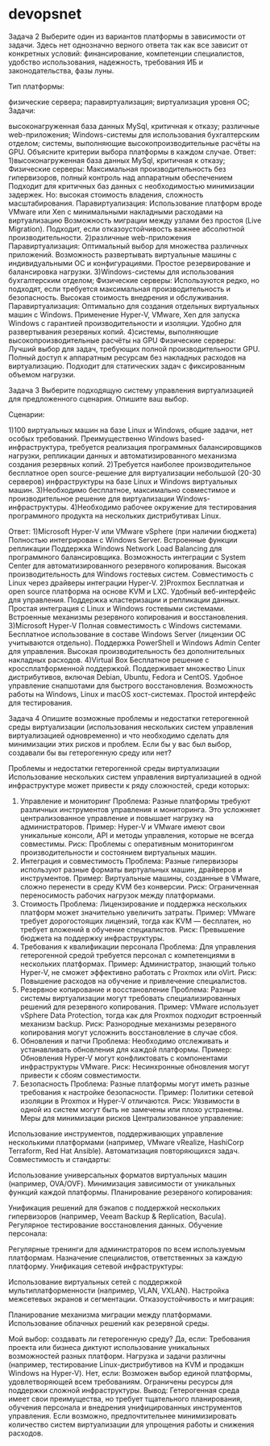 # devopsnet
Задача 2
Выберите один из вариантов платформы в зависимости от задачи. Здесь нет однозначно верного ответа так как все зависит от конкретных условий: финансирование, компетенции специалистов, удобство использования, надежность, требования ИБ и законодательства, фазы луны.

Тип платформы:

физические сервера;
паравиртуализация;
виртуализация уровня ОС;
Задачи:

высоконагруженная база данных MySql, критичная к отказу;
различные web-приложения;
Windows-системы для использования бухгалтерским отделом;
системы, выполняющие высокопроизводительные расчёты на GPU.
Объясните критерии выбора платформы в каждом случае.
Ответ:
1)высоконагруженная база данных MySql, критичная к отказу;
Физические серверы:
Максимальная производительность без гипервизоров, полный контроль над аппаратным обеспечением
Подходит для критичных баз данных с необходимостью минимизации задержек.
Но: высокая стоимость владения, сложность масштабирования.
Паравиртуализация:
Использование платформ вроде VMware или Xen с минимальными накладными расходами на виртуализацию
Возможность миграции между узлами без простоя (Live Migration).
Подходит, если отказоустойчивость важнее абсолютной производительности.
2)различные web-приложения
Паравиртуализация:
Оптимальный выбор для множества различных приложений.
Возможность развертывать виртуальные машины с индивидуальными ОС и конфигурациями.
Простое резервирование и балансировка нагрузки.
3)Windows-системы для использования бухгалтерским отделом;
Физические серверы:
Используются редко, но подходят, если требуется максимальная производительность и безопасность.
Высокая стоимость внедрения и обслуживания.
Паравиртуализация:
Оптимально для создания отдельных виртуальных машин с Windows.
Применение Hyper-V, VMware, Xen для запуска Windows с гарантией производительности и изоляции.
Удобно для развертывания резервных копий.
4)системы, выполняющие высокопроизводительные расчёты на GPU
Физические серверы:
Лучший выбор для задач, требующих полной производительности GPU.
Полный доступ к аппаратным ресурсам без накладных расходов на виртуализацию.
Подходит для статических задач с фиксированным объемом нагрузки.

Задача 3
Выберите подходящую систему управления виртуализацией для предложенного сценария. Опишите ваш выбор.

Сценарии:

1)100 виртуальных машин на базе Linux и Windows, общие задачи, нет особых требований. Преимущественно Windows based-инфраструктура, требуется реализация программных балансировщиков нагрузки, репликации данных и автоматизированного механизма создания резервных копий.
2)Требуется наиболее производительное бесплатное open source-решение для виртуализации небольшой (20-30 серверов) инфраструктуры на базе Linux и Windows виртуальных машин.
3)Необходимо бесплатное, максимально совместимое и производительное решение для виртуализации Windows-инфраструктуры.
4)Необходимо рабочее окружение для тестирования программного продукта на нескольких дистрибутивах Linux.

Ответ:
1)Microsoft Hyper-V или VMware vSphere (при наличии бюджета)
Полностью интегрирован с Windows Server.
Встроенные функции репликации
Поддержка Windows Network Load Balancing для программного балансировщика.
Возможность интеграции с System Center для автоматизированного резервного копирования.
Высокая производительность для Windows гостевых систем.
Совместимость с Linux через драйверы интеграции Hyper-V.
2)Proxmox
Бесплатная и open source платформа на основе KVM и LXC.
Удобный веб-интерфейс для управления.
Поддержка кластеризации и репликации данных.
Простая интеграция с Linux и Windows гостевыми системами.
Встроенные механизмы резервного копирования и восстановления.
3)Microsoft Hyper-V
Полная совместимость с Windows системами.
Бесплатное использование в составе Windows Server (лицензии ОС учитываются отдельно).
Поддержка PowerShell и Windows Admin Center для управления.
Высокая производительность без дополнительных накладных расходов.
4)Virtual Box
Бесплатное решение с кроссплатформенной поддержкой.
Поддерживает множество Linux дистрибутивов, включая Debian, Ubuntu, Fedora и CentOS.
Удобное управление снапшотами для быстрого восстановления.
Возможность работы на Windows, Linux и macOS хост-системах.
Простой интерфейс для тестирования.

Задача 4
Опишите возможные проблемы и недостатки гетерогенной среды виртуализации (использования нескольких систем управления виртуализацией одновременно) и что необходимо сделать для минимизации этих рисков и проблем. Если бы у вас был выбор, создавали бы вы гетерогенную среду или нет?


Проблемы и недостатки гетерогенной среды виртуализации
Использование нескольких систем управления виртуализацией в одной инфраструктуре может привести к ряду сложностей, среди которых:

1. Управление и мониторинг
Проблема: Разные платформы требуют различных инструментов управления и мониторинга. Это усложняет централизованное управление и повышает нагрузку на администраторов.
Пример: Hyper-V и VMware имеют свои уникальные консоли, API и методы управления, которые не всегда совместимы.
Риск: Проблемы с оперативным мониторингом производительности и состоянием виртуальных машин.
2. Интеграция и совместимость
Проблема: Разные гипервизоры используют разные форматы виртуальных машин, драйверов и инструментов.
Пример: Виртуальные машины, созданные в VMware, сложно перенести в среду KVM без конверсии.
Риск: Ограниченная переносимость рабочих нагрузок между платформами.
3. Стоимость
Проблема: Лицензирование и поддержка нескольких платформ может значительно увеличить затраты.
Пример: VMware требует дорогостоящих лицензий, тогда как KVM — бесплатен, но требует вложений в обучение специалистов.
Риск: Превышение бюджета на поддержку инфраструктуры.
4. Требования к квалификации персонала
Проблема: Для управления гетерогенной средой требуется персонал с компетенциями в нескольких платформах.
Пример: Администратор, знающий только Hyper-V, не сможет эффективно работать с Proxmox или oVirt.
Риск: Повышение расходов на обучение и привлечение специалистов.
5. Резервное копирование и восстановление
Проблема: Разные системы виртуализации могут требовать специализированных решений для резервного копирования.
Пример: VMware использует vSphere Data Protection, тогда как для Proxmox подходит встроенный механизм bаckup.
Риск: Разнородные механизмы резервного копирования могут усложнить восстановление в случае сбоя.
6. Обновления и патчи
Проблема: Необходимо отслеживать и устанавливать обновления для каждой платформы.
Пример: Обновления Hyper-V могут конфликтовать с компонентами инфраструктуры VMware.
Риск: Несинхронные обновления могут привести к сбоям совместимости.
7. Безопасность
Проблема: Разные платформы могут иметь разные требования к настройке безопасности.
Пример: Политики сетевой изоляции в Proxmox и Hyper-V отличаются.
Риск: Уязвимости в одной из систем могут быть не замечены или плохо устранены.
Меры для минимизации рисков
Централизованное управление:

Использование инструментов, поддерживающих управление несколькими платформами (например, VMware vRealize, HashiCorp Terraform, Red Hat Ansible).
Автоматизация повторяющихся задач.
Совместимость и стандарты:

Использование универсальных форматов виртуальных машин (например, OVA/OVF).
Минимизация зависимости от уникальных функций каждой платформы.
Планирование резервного копирования:

Унификация решений для бэкапов с поддержкой нескольких гипервизоров (например, Veeam Backup & Replication, Bacula).
Регулярное тестирование восстановления данных.
Обучение персонала:

Регулярные тренинги для администраторов по всем используемым платформам.
Назначение специалистов, ответственных за каждую платформу.
Унификация сетевой инфраструктуры:

Использование виртуальных сетей с поддержкой мультиплатформенности (например, VLAN, VXLAN).
Настройка межсетевых экранов и сегментации.
Отказоустойчивость и миграция:

Планирование механизма миграции между платформами.
Использование облачных решений как резервной среды.

Мой выбор: создавать ли гетерогенную среду?
Да, если:
Требования проекта или бизнеса диктуют использование уникальных возможностей разных платформ.
Нагрузка и задачи различны (например, тестирование Linux-дистрибутивов на KVM и продакшн Windows на Hyper-V).
Нет, если:
Возможен выбор единой платформы, удовлетворяющей всем требованиям.
Ограничены ресурсы для поддержки сложной инфраструктуры.
Вывод: Гетерогенная среда имеет свои преимущества, но требует тщательного планирования, обучения персонала и внедрения унифицированных инструментов управления. Если возможно, предпочтительнее минимизировать количество систем виртуализации для упрощения работы и снижения расходов.

